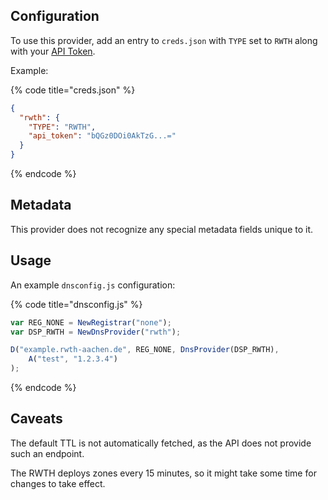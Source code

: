## Configuration

To use this provider, add an entry to `creds.json` with `TYPE` set to `RWTH`
along with your [API Token](https://noc-portal.rz.rwth-aachen.de/dns-admin/en/api_tokens).

Example:

{% code title="creds.json" %}
```json
{
  "rwth": {
    "TYPE": "RWTH",
    "api_token": "bQGz0DOi0AkTzG...="
  }
}
```
{% endcode %}

## Metadata
This provider does not recognize any special metadata fields unique to it.

## Usage
An example `dnsconfig.js` configuration:

{% code title="dnsconfig.js" %}
```javascript
var REG_NONE = NewRegistrar("none");
var DSP_RWTH = NewDnsProvider("rwth");

D("example.rwth-aachen.de", REG_NONE, DnsProvider(DSP_RWTH),
    A("test", "1.2.3.4")
);
```
{% endcode %}

## Caveats
The default TTL is not automatically fetched, as the API does not provide such an endpoint.

The RWTH deploys zones every 15 minutes, so it might take some time for changes to take effect.

